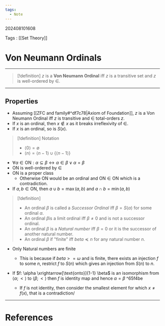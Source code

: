 ```yaml
---
tags:
  - Note
---
```

202408101608

Tags : [[Set Theory]]
# Von Neumann Ordinals
---
>[!definition] 
>$z$ is a **Von Neumann Ordinal** iff $z$ is a transitive set and $z$ is well-ordered by $\in$.

---
## Properties

- Assuming [[ZFC and family#^df7c78|Axiom of Foundation]], $z$ is a Von Neumann Ordinal iff $z$ is transitive and $\in$ total-orders $z$.
- If $x$ is an ordinal, then $x \not\in x$ as it breaks irreflexivity of $\in$.
- If $x$ is an ordinal, so is $S(x)$.

>[!definition] Notation
>- $\langle0\rangle = \emptyset$
>- $\langle n \rangle = \langle n-1 \rangle \cup \{  \langle n - 1\rangle \}$

- $\forall \alpha \in \text{ON}: \alpha \subseteq \beta \leftrightarrow \alpha \in \beta \lor \alpha = \beta$ 
- $\text{ON}$ is well-ordered by $\in$
- $\text{ON}$ is a proper class
	- Otherwise $\text{ON}$ would be an ordinal and $\text{ON} \in \text{ON}$ which is a contradiction.
- If $a, b \in\text{ON}$, then $a \cup b = \max (a, b)$ and $a \cap b = \min (a, b)$

>[!definition]
>- An ordinal $\beta$ is called a *Successor Ordinal* iff $\beta = S(\alpha)$ for some ordinal $\alpha$.
>- An ordinal $\beta$is a limit ordinal iff $\beta \ne 0$ and is not a successor ordinal.
>- An ordinal $\beta$ is a *Natural number* iff $\beta = 0$ or it is the successor of another natural number. 
>- An ordinal $\beta$ if "finite" iff $beta \preceq n$ for any natural number $n$.

- Only Natural numbers are finite
	- This is because if $beta >= \omega$ and is finite, there exists an injection $f$ to some $n$, restrict $f$ to $S(n)$ which gives an injection from $S(n)$ to $n$.

- If $f: \alpha \xrightarrow[\text{onto}]{1-1} \beta$ is an isomorphism from $\langle\alpha;< \rangle$ to $\langle \beta ; < \rangle$ then $f$ is identity map and hence $\alpha = \beta$ ^65f4be
	- If $f$ is not identity, then consider the smallest element for which $x \ne f(x)$, that is a contradiction/

---
# References
